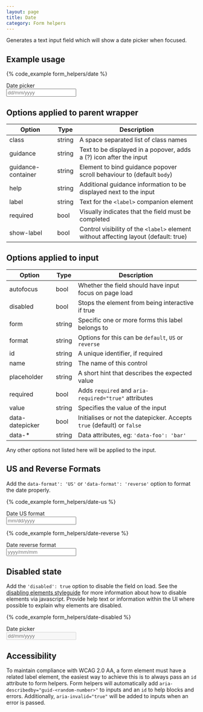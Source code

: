 ```yaml
---
layout: page
title: Date
category: Form helpers
---
```


Generates a text input field which will show a date picker when focused.

## Example usage

{% code_example form_helpers/date %}

<div class="pulsar-example form">
    <div class="form__group">
        <label for="example-date" class="control__label">Date picker</label>
        <div class="controls">
            <input id="example-date" placeholder="dd/mm/yyyy" data-datepicker="true" data-format='default' type="text" class="form__control">
        </div>
    </div>
</div>

## Options applied to parent wrapper

Option      | Type   | Description
----------- | ------ | ---------------------------------------------------------
class       | string | A space separated list of class names
guidance    | string | Text to be displayed in a popover, adds a (?) icon after the input
guidance-container | string | Element to bind guidance popover scroll behaviour to (default `body`)
help        | string | Additional guidance information to be displayed next to the input
label       | string | Text for the `<label>` companion element
required    | bool   | Visually indicates that the field must be completed
show-label  | bool | Control visibility of the `<label>` element without affecting layout (default: true)

## Options applied to input

Option      | Type   | Description
----------- | ------ | ---------------------------------------------------------
autofocus   | bool   | Whether the field should have input focus on page load
disabled    | bool   | Stops the element from being interactive if true
form        | string | Specific one or more forms this label belongs to
format      | string | Options for this can be `default`, `US` or `reverse`
id          | string | A unique identifier, if required
name        | string | The name of this control
placeholder | string | A short hint that describes the expected value
required    | bool   | Adds `required` and `aria-required="true"` attributes
value       | string | Specifies the value of the input
data-datepicker | bool | Initialises or not the datepicker. Accepts `true` (default) or `false`
data-*      | string | Data attributes, eg: `'data-foo': 'bar'`

Any other options not listed here will be applied to the input.

## US and Reverse Formats

Add the `data-format': 'US'` or `'data-format': 'reverse'` option to format the date properly.

{% code_example form_helpers/date-us %}

<div class="pulsar-example form">
    <div class="form__group">
        <label for="example-date" class="control__label">Date US format</label>
        <div class="controls">
            <input id="example-date" placeholder="mm/dd/yyyy" data-datepicker="true" data-format='US' type="text" class="form__control">
        </div>
    </div>
</div>

{% code_example form_helpers/date-reverse %}

<div class="pulsar-example form">
    <div class="form__group">
        <label for="example-date" class="control__label">Date reverse format</label>
        <div class="controls">
            <input id="example-date" placeholder="yyyy/mm/mm" data-datepicker="true" data-format='reverse' type="text" class="form__control">
        </div>
    </div>
</div>

## Disabled state

Add the `'disabled': true` option to disable the field on load. See the [disabling elements styleguide](styleguides/disabling_elements/) for more information about how to disable elements via javascript. Provide help text or information within the UI where possible to explain why elements are disabled.

{% code_example form_helpers/date-disabled %}

<div class="pulsar-example form">
    <div class="form__group">
        <label for="example-date" class="control__label">Date picker</label>
        <div class="controls">
            <input id="example-date" placeholder="dd/mm/yyyy" data-datepicker="true" disabled type="text" class="form__control">
        </div>
    </div>
</div>

## Accessibility

To maintain compliance with WCAG 2.0 AA, a form element must have a related label element, the easiest way to achieve this is to always pass an `id` attribute to form helpers. Form helpers will automatically add `aria-describedby="guid-<random-number>"` to inputs and an `id` to help blocks and errors. Additionally, `aria-invalid="true"` will be added to inputs when an error is passed.
